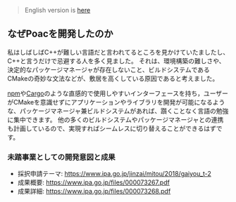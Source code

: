 > English version is [here](https://doc.poac.pm/en/guide/why-poac-exists.html)

## なぜPoacを開発したのか

私はしばしばC++が難しい言語だと言われてるところを見かけていたましたし、C++と言うだけで忌避する人を多く見ました。
それは、環境構築の難しさや、決定的なパッケージマネージャが存在しないこと、ビルドシステムであるCMakeの奇妙な文法などが、敷居を高くしている原因であると考えました。

[npm](https://www.npmjs.com)や[Cargo](https://github.com/rust-lang/cargo)のような直感的で使用しやすいインターフェースを持ち，ユーザーがCMakeを意識せずにアプリケーションやライブラリを開発が可能になるような、パッケージマネージャ兼ビルドシステムがあれば、躓くことなく言語の勉強に集中できます。
他の多くのビルドシステムやパッケージマネージャとの連携も計画しているので、実現すればシームレスに切り替えることができるはずです。

<!-- (既存のC++パッケージマネージャとの違いはこちらを参照) -->

### 未踏事業としての開発意図と成果
* 採択申請テーマ: <https://www.ipa.go.jp/jinzai/mitou/2018/gaiyou_t-2>
* 成果概要: <https://www.ipa.go.jp/files/000073267.pdf>
* 成果詳細: <https://www.ipa.go.jp/files/000073268.pdf>

